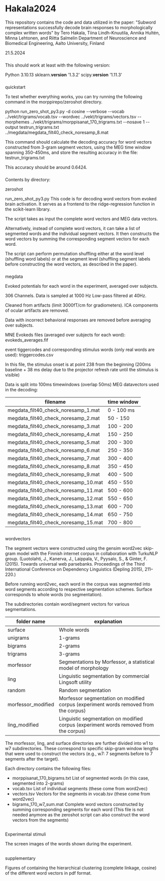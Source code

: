 # Hakala2024
This repository contains the code and data utilized in the paper:  "Subword representations successfully decode brain responses to morphologically complex written words"  by Tero Hakala, Tiina Lindh-Knuutila, Annika Hultén, Minna Lehtonen, and Riitta Salmelin Department of Neuroscience and Biomedical Engineering, Aalto University, Finland


21.5.2024


###

This should work at least with the following version:

Python 3.10.13 
sklearn.__version__ '1.3.2'
scipy.__version__ '1.11.3'


###
quickstart

To test whether everything works, you can try running the following command in the morppirepo/zeroshot directory.

python run_zero_shot_py3.py -d cosine --verbose --vocab ../vekt/trigrams/vocab.tsv --wordvec ../vekt/trigrams/vectors.tsv --morphemes ../vekt/trigrams/morppisanat_170_trigrams.txt --nosave 1 --output testrun_trigrams.txt ../megdata/megdata_filt40_check_noresamp_8.mat


This command should calculate the decoding accuracy for word vectors constructed from 3-gram segment vectors, using the MEG time window spanning 350-450ms, and store the resulting accuracy in the file: testrun_trigrams.txt

This accuracy should be around 0.6424.


###

Contents by directory:

zeroshot

run_zero_shot_py3.py
This code is for decoding word vectors from evoked brain activation. It serves as a frontend to the ridge-regression function in the scikit-learn library.

The script takes as input the complete word vectors and MEG data vectors.

Alternatively, instead of complete word vectors, it can take a list of segmented words and the individual segment vectors. It then constructs the word vectors by summing the corresponding segment vectors for each word.

The script can perform permutation shuffling either at the word level (shuffling word labels) or at the segment level (shuffling segment labels before constructing the word vectors, as described in the paper).


###

megdata

Evoked potentials for each word in the experiment, averaged over subjects.

306 Channels. 
Data is sampled at 1000 Hz
Low-pass filtered at 40Hz.

Cleaned from artifacts (limit 3000fT/cm for gradiometers).
ICA components of ocular artifacts are removed.

Data with incorrect behavioral responses are removed before
averaging over subjects.


MNE Evokeds files (averaged over subjects for each word):
evokeds_averages.fif

event tiggercodes and corresponding stimulus words (only real words are used):
triggercodes.csv


In this file, the stimulus onset is at point 238 from the beginning (200ms baseline + 38 ms delay due to the projector refresh rate until the stimulus is visible)


Data is split into 100ms timewindows (overlap 50ms)
MEG datavectors used in the decoding:

|filename|time window|
| ------- |----------|
|megdata_filt40_check_noresamp_1.mat| 0 - 100 ms|
|megdata_filt40_check_noresamp_2.mat  |50 - 150|
|megdata_filt40_check_noresamp_3.mat|  100 - 200|
|megdata_filt40_check_noresamp_4.mat | 150 - 250|
|megdata_filt40_check_noresamp_5.mat  |200 - 300|
|megdata_filt40_check_noresamp_6.mat  |250 - 350|
|megdata_filt40_check_noresamp_7.mat  |300 - 400|
|megdata_filt40_check_noresamp_8.mat  |350 - 450|
|megdata_filt40_check_noresamp_9.mat  |400 - 500|
|megdata_filt40_check_noresamp_10.mat |450 - 550|
|megdata_filt40_check_noresamp_11.mat |500 - 600|
|megdata_filt40_check_noresamp_12.mat |550 - 650|
|megdata_filt40_check_noresamp_13.mat |600 - 700|
|megdata_filt40_check_noresamp_14.mat |650 - 750|
|megdata_filt40_check_noresamp_15.mat |700 - 800|

##

wordvectors

The segment vectors were constructed using the gensim word2vec skip-gram model with the Finnish internet corpus in collaboration with TurkuNLP group. (Luotolahti, J., Kanerva, J., Laippala, V., Pyysalo, S., & Ginter, F. (2015). Towards
universal web parsebanks. Proceedings of the Third International Conference on Dependency Linguistics (Depling 2015), 211–220.)

Before running word2vec, each word in the corpus was segmented into word segments according to respective segmentation schemes.  Surface corresponds to whole words (no segmentation).

The subdirectories contain word/segment vectors for various segmentations.

|folder name| explanation|
|-----------| -----------|
|surface | Whole words|
|unigrams |  1-grams |
|bigrams | 2-grams|
|trigrams|  3-grams|
|morfessor|  Segmentations by Morfessor, a statistical model of morphology|
|ling |  Linguistic segmentation by commercial Lingsoft utility|
|random |  Random segmentation|
|morfessor_modified|  Morfessor segmentation on modified corpus (experiment words removed from the corpus)|
|ling_modified|  Linguistic segmentation on modified corpus (experiment words removed from the corpus)|


The morfessor, ling, and surface directories are further divided into w1 to w7 subdirectories. These correspond to specific skip-gram window lengths that were used to construct the vectors (e.g., w7: 7 segments before to 7 segments after the target). 

Each directory contains the following files:

* morppisanat_170_bigrams.txt  List of segmented words (in this case, segmented into 2-grams)
* vocab.tsv	 	     List of individual segments (these come from word2vec)
* vectors.tsv		     Vectors for the segments in vocab.tsv (these come from word2vec)
* bigrams_170_w7_sum.mat 	     Complete word vectors constructed by summing corresponding segments for each word (This file is not needed anymore as the zeroshot script can also construct the word vectors from the segments)



##

Experimental stimuli

The screen images of the words shown during the experiment.

##

supplementary

Figures of containing the hierarchical clustering (complete linkage, cosine) of the different word vectors in pdf format. 
